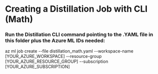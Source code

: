# Creating a Distillation Job with CLI (Math)

### Run the Distillation CLI command pointing to the .YAML file in this folder plus the Azure ML IDs needed:

az ml job create --file distillation_math.yaml --workspace-name [YOUR_AZURE_WORKSPACE] --resource-group [YOUR_AZURE_RESOURCE_GROUP] --subscription [YOUR_AZURE_SUBSCRIPTION]